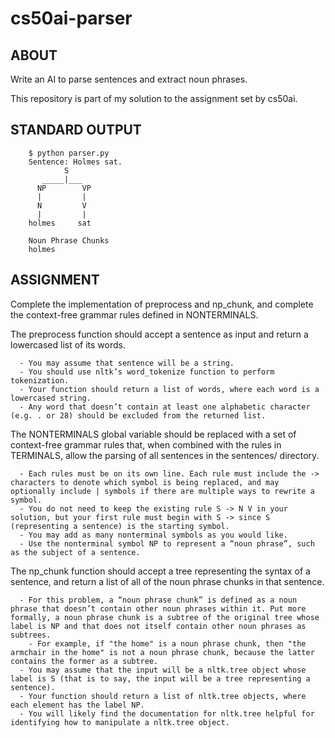 # cs50ai-parser

## ABOUT

Write an AI to parse sentences and extract noun phrases.

This repository is part of my solution to the assignment set by cs50ai.


## STANDARD OUTPUT

        $ python parser.py
        Sentence: Holmes sat.
                S
           _____|___
          NP        VP
          |         |
          N         V
          |         |
        holmes     sat

        Noun Phrase Chunks
        holmes


## ASSIGNMENT

Complete the implementation of preprocess and np_chunk, and complete the context-free grammar rules defined in NONTERMINALS.

The preprocess function should accept a sentence as input and return a lowercased list of its words.

      - You may assume that sentence will be a string.
      - You should use nltk’s word_tokenize function to perform tokenization.
      - Your function should return a list of words, where each word is a lowercased string.
      - Any word that doesn’t contain at least one alphabetic character (e.g. . or 28) should be excluded from the returned list.


The NONTERMINALS global variable should be replaced with a set of context-free grammar rules that, when combined with the rules in TERMINALS, allow the parsing of all sentences in the sentences/ directory.

      - Each rules must be on its own line. Each rule must include the -> characters to denote which symbol is being replaced, and may optionally include | symbols if there are multiple ways to rewrite a symbol.
      - You do not need to keep the existing rule S -> N V in your solution, but your first rule must begin with S -> since S (representing a sentence) is the starting symbol.
      - You may add as many nonterminal symbols as you would like.
      - Use the nonterminal symbol NP to represent a “noun phrase”, such as the subject of a sentence.


The np_chunk function should accept a tree representing the syntax of a sentence, and return a list of all of the noun phrase chunks in that sentence.

      - For this problem, a “noun phrase chunk” is defined as a noun phrase that doesn’t contain other noun phrases within it. Put more formally, a noun phrase chunk is a subtree of the original tree whose label is NP and that does not itself contain other noun phrases as subtrees.
        - For example, if "the home" is a noun phrase chunk, then "the armchair in the home" is not a noun phrase chunk, because the latter contains the former as a subtree.
      - You may assume that the input will be a nltk.tree object whose label is S (that is to say, the input will be a tree representing a sentence).
      - Your function should return a list of nltk.tree objects, where each element has the label NP.
      - You will likely find the documentation for nltk.tree helpful for identifying how to manipulate a nltk.tree object.

